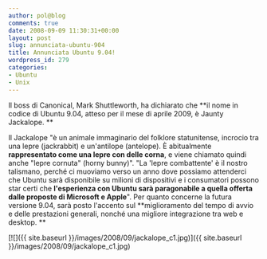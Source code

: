 ```yaml
---
author: pol@blog
comments: true
date: 2008-09-09 11:30:31+00:00
layout: post
slug: annunciata-ubuntu-904
title: Annunciata Ubuntu 9.04!
wordpress_id: 279
categories:
- Ubuntu
- Unix
---
```


Il boss di Canonical, Mark Shuttleworth, ha dichiarato che **il nome in codice di Ubuntu 9.04, atteso per il mese di aprile 2009, è Jaunty Jackalope. **




Il Jackalope "è un animale immaginario del folklore statunitense, incrocio tra una lepre (jackrabbit) e un'antilope (antelope). È abitualmente **rappresentato come una lepre con delle corna**, e viene chiamato quindi anche "lepre cornuta" (horny bunny)". "La 'lepre combattente' è il nostro talismano, perché ci muoviamo verso un anno dove possiamo attenderci che Ubuntu sarà disponibile su milioni di dispositivi e i consumatori possono star certi che **l'esperienza con Ubuntu sarà paragonabile a quella offerta dalle proposte di Microsoft e Apple**". Per quanto concerne la futura versione 9.04, sarà posto l'accento sul **miglioramento del tempo di avvio e delle prestazioni generali, nonché una migliore integrazione tra web e desktop. **



[![]({{ site.baseurl }}/images/2008/09/jackalope_c1.jpg)]({{ site.baseurl }}/images/2008/09/jackalope_c1.jpg)
